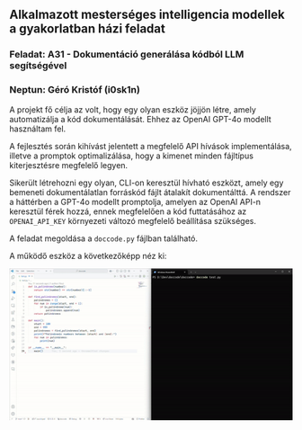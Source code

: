 ## Alkalmazott mesterséges intelligencia modellek a gyakorlatban házi feladat

### Feladat: A31 - Dokumentáció generálása kódból LLM segítségével

### Neptun: Géró Kristóf (i0sk1n)

A projekt fő célja az volt, hogy egy olyan eszköz jöjjön létre, amely automatizálja a kód dokumentálását. Ehhez az OpenAI GPT-4o modellt használtam fel.

A fejlesztés során kihívást jelentett a megfelelő API hívások implementálása, illetve a promptok optimalizálása, hogy a kimenet minden fájltípus kiterjesztésre megfelelő legyen.

Sikerült létrehozni egy olyan, CLI-on keresztül hívható eszközt, amely egy bemeneti dokumentálatlan forráskód fájlt átalakít dokumentálttá. A rendszer a háttérben a GPT-4o modellt promptolja, amelyen az OpenAI API-n keresztül férek hozzá, ennek megfelelően a kód futtatásához az `OPENAI_API_KEY` környezeti változó megfelelő beállítása szükséges.

A feladat megoldása a `doccode.py` fájlban található.

A működő eszköz a következőképp néz ki:

![](https://github.com/ger0nymo/doccode/blob/main/recording.gif)
